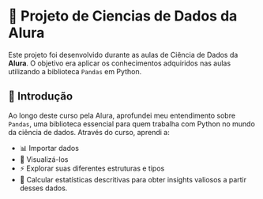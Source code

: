 # 🚀 Projeto de Ciencias de Dados da Alura

Este projeto foi desenvolvido durante as aulas de Ciência de Dados da **Alura**. O objetivo era aplicar os conhecimentos adquiridos nas aulas utilizando a biblioteca `Pandas` em Python.

## 📌 Introdução

Ao longo deste curso pela Alura, aprofundei meu entendimento sobre `Pandas`, uma biblioteca essencial para quem trabalha com Python no mundo da ciência de dados. Através do curso, aprendi a:

- 📊 Importar dados
- 🧮 Visualizá-los
- ⚡ Explorar suas diferentes estruturas e tipos
- 📐 Calcular estatísticas descritivas para obter insights valiosos a partir desses dados.


